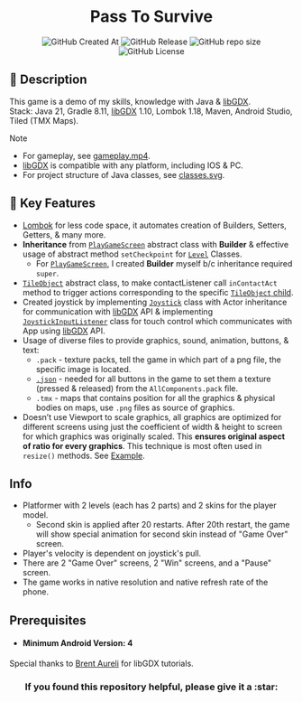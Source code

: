 <h1 align=center>Pass To Survive</h1>

<p align="center">

<img alt="GitHub Created At" src="https://img.shields.io/github/created-at/bearbaka/pass-to-survive?style=for-the-badge">
<img alt="GitHub Release" src="https://img.shields.io/github/v/release/bearbaka/pass-to-survive?sort=date&display_name=release&style=for-the-badge">
<img alt="GitHub repo size" src="https://img.shields.io/github/repo-size/bearbaka/pass-to-survive?style=for-the-badge">
<img alt="GitHub License" src="https://img.shields.io/github/license/bearbaka/pass-to-survive?style=for-the-badge">

</p>

## :page_facing_up: Description

This game is a demo of my skills, knowledge with Java & [libGDX](https://github.com/libgdx/libgdx).\
Stack: Java 21, Gradle 8.11, [libGDX](https://github.com/libgdx/libgdx) 1.10, Lombok 1.18, Maven, Android Studio, Tiled (TMX Maps).
> [!NOTE]
> * For gameplay, see [gameplay.mp4](https://drive.google.com/file/d/1TkbdMnFe6whaoUqQKZORxapOZRVnNOiO/view?usp=sharing).
> * [libGDX](https://github.com/libgdx/libgdx) is compatible with any platform, including IOS & PC.
> * For project structure of Java classes, see [classes.svg](.github/pictures/classes.png).

## :rocket: Key Features

* [Lombok](https://projectlombok.org/) for less code space, it automates creation of Builders, Setters, Getters, & many more.
* **Inheritance** from [`PlayGameScreen`](core/src/com/company/passtosurvive/levels/PlayGameScreen.java) abstract class with **Builder** & effective usage of abstract method `setCheckpoint` for [`Level`](core/src/com/company/passtosurvive/levels) Classes.
    * For [`PlayGameScreen`](core/src/com/company/passtosurvive/levels/PlayGameScreen.java), I created **Builder** myself b/c inheritance required `super`. 
* [`TileObject`](core/src/com/company/passtosurvive/models/TileObject.java) abstract class, to make contactListener call `inContactAct` method to trigger actions corresponding to the specific [`TileObject` child](core/src/com/company/passtosurvive/models).
* Created joystick by implementing [`Joystick`](core/src/com/company/passtosurvive/control/Joystick.java) class with Actor inheritance for communication with [libGDX](https://github.com/libgdx/libgdx) API & implementing [`JoystickInputListener`](core/src/com/company/passtosurvive/control/JoystickInputListener) class for touch control which communicates with App using [libGDX](https://github.com/libgdx/libgdx) API.
* Usage of diverse files to provide graphics, sound, animation, buttons, & text:
    * `.pack` - texture packs, tell the game in which part of a png file, the specific image is located.
    * [`.json`](assets/Buttons.json) - needed for all buttons in the game to set them a texture (pressed & released) from the `AllComponents.pack` file.
    * `.tmx` - maps that contains position for all the graphics & physical bodies on maps, use `.png` files as source of graphics.
* Doesn’t use Viewport to scale graphics, all graphics are optimized for different screens using just the coefficient of width & height to screen for which graphics was originally scaled. This **ensures original aspect of ratio for every graphics**. This technique is most often used in `resize()` methods. See [Example](.github/pictures/screens.png).

## Info

* Platformer with 2 levels (each has 2 parts) and 2 skins for the player model. 
    * Second skin is applied after 20 restarts. After 20th restart, the game will show special animation for second skin instead of "Game Over" screen. 
* Player's velocity is dependent on joystick's pull. 
* There are 2 "Game Over" screens, 2 "Win" screens, and a "Pause" screen. 
* The game works in native resolution and native refresh rate of the phone.

## Prerequisites
* #### Minimum Android Version: 4

Special thanks to [Brent Aureli](https://www.youtube.com/@BrentAureliCodes) for libGDX tutorials.

<h3 align=center>If you found this repository helpful, please give it a :star:</h3>
